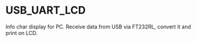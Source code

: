 # USB_UART_LCD
Info char display for PC. Receive data from USB via FT232RL, convert it and print on LCD.
